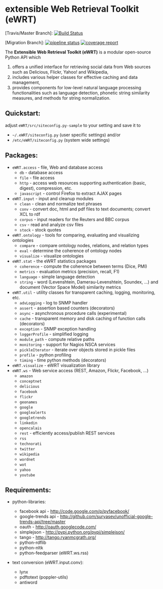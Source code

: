 # extensible Web Retrieval Toolkit (eWRT)
[Travis/Master Branch]: [![Build Status](https://www.travis-ci.org/weblyzard/ewrt.png?branch=master)](https://www.travis-ci.org/weblyzard/ewrt)

[Migration Branch]: [![pipeline status](https://gitlab.semanticlab.net/core/ewrt/badges/migration/pipeline.svg)](https://gitlab.semanticlab.net/core/ewrt/commits/migration) [![coverage report](https://gitlab.semanticlab.net/core/ewrt/badges/migration/coverage.svg)](https://gitlab.semanticlab.net/core/ewrt/commits/migration)

The **Extensible Web Retrieval Toolkit (eWRT)** is a modular open-source Python API which 
  1. offers a unified interface for retrieving social data from Web sources such as Delicious, Flickr, Yahoo! and Wikipedia, 
  2. includes various helper classes for effective caching and data management,
  3. provides components for low-level natural language processing functionalities such as language detection, phonetic string similarity measures, and methods for string normalization.

## Quickstart:

adjust
  `eWRT/src/siteconfig.py-sample`
to your setting and save it to
*  `~/.eWRT/siteconfig.py` (user specific settings) and/or
* `/etc/eWRT/siteconfig.py` (system wide settings)

## Packages:

* `eWRT.access` - file, Web and database access
  * `db` - database access
  * `file` - file access
  * `http` - access web resources supporting authentication (basic, digest), compression, etc.
  * `javascript` - control Firefox to extract AJAX pages
* `eWRT.input` - input and cleanup modules
  * `clean` - clean and normalize text phrases
  * `conv` - convert doc, html and pdf files to text documents; convert XCL to rdf
  * `corpus` - input readers for the Reuters and BBC corpus
  * `csv` - read and analyze csv files
  * `stock` - stock quotes
* `eWRT.ontology` - tools for comparing, evaluating and visualizing ontologies
  * `compare` - compare ontology nodes, relations, and relation types
  * `eval` - determine the coherence of ontology nodes
  * `visualize` - visualize ontologies
* `eWRT.stat` - the eWRT statistics packages
  * `coherence` - compute the coherence between terms (Dice, PMI)
  * `metrics` - evaluation metrics (precision, recall, F1)
  * `language` - simple language detection
  * `string` - word (Levenshtein, Damerau-Levenshtein, Soundex, ...) and document (Vector Space Model) similarity metrics 
* `eWRT.util` - utility classes for transparent caching, logging, monitoring, etc.
  * `advLogging` - log to SNMP handler
  * `assert` - assertion based counters (decorators)
  * `async` - asynchronous procedure calls (experimental)
  * `cache` - transparent memory and disk caching of function calls (decorators)
  * `exception` - SNMP exception handling
  * `loggerProfile` - simplified logging
  * `module_path` - compute relative paths
  * `monitoring` - support for Nagios NSCA services
  * `pickleIterator` - iterate over objects stored in pickle files
  * `profile` - python profiling 
  * `timing` - time python methods (decorators)
* `eWRT.visualize` - eWRT visualization library
* `eWRT.ws` - Web service access (REST, Amazon, Flickr, Facebook, ...)
  * `amazon` 
  * `conceptnet`
  * `delicious`
  * `facebook` 
  * `flickr`
  * `geonames`
  * `google`
  * `googlealerts`
  * `googletrends`
  * `linkedin`
  * `opencalais`
  * `rest` - efficiently access/publish REST services
  * `rss`
  * `technorati`
  * `twitter`
  * `wikipedia`
  * `wordnet`
  * `wot`
  * `yahoo`
  * `youtube`

## Requirements:

* python-libraries:
   - facebook api - http://code.google.com/p/pyfacebook/
   - google-trends api - http://github.com/suryasev/unofficial-google-trends-api/tree/master
   - oauth - http://oauth.googlecode.com/
   - simplejson - http://pypi.python.org/pypi/simplejson/ 
   - tango - http://tango.ryanmcgrath.org/
   - python-rdflib
   - python-nltk
   - python-feedparser (eWRT.ws.rss)

* text conversion (eWRT.input.conv):
   - lynx 
   - pdftotext (poppler-utils)
   - antiword


